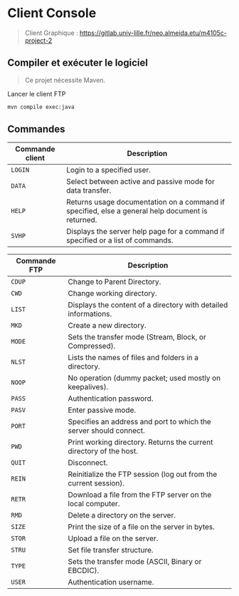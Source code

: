 # Client Console
> Client Graphique :
https://gitlab.univ-lille.fr/neo.almeida.etu/m4105c-project-2

## Compiler et exécuter le logiciel
> Ce projet nécessite Maven.

Lancer le client FTP
```sh
mvn compile exec:java
```

## Commandes
|Commande client|Description|
|--|--|
|`LOGIN`|Login to a specified user.|
|`DATA`|Select between active and passive mode for data transfer.|
|`HELP`|Returns usage documentation on a command if specified, else a general help document is returned.|
|`SVHP`|Displays the server help page for a command if specified or a list of commands.|

|Commande FTP|Description|
|--|--|
|`CDUP`|Change to Parent Directory.|
|`CWD`|Change working directory.|
|`LIST`|Displays the content of a directory with detailed informations.|
|`MKD`|Create a new directory.|
|`MODE`|Sets the transfer mode (Stream, Block, or Compressed).|
|`NLST`|Lists the names of files and folders in a directory.|
|`NOOP`|No operation (dummy packet; used mostly on keepalives).|
|`PASS`|Authentication password.|
|`PASV`|Enter passive mode.|
|`PORT`|Specifies an address and port to which the server should connect.|
|`PWD`|Print working directory. Returns the current directory of the host.|
|`QUIT`|Disconnect.|
|`REIN`|Reinitialize the FTP session (log out from the current session).|
|`RETR`|Download a file from the FTP server on the local computer.|
|`RMD`|Delete a directory on the server.|
|`SIZE`|Print the size of a file on the server in bytes.|
|`STOR`|Upload a file on the server.|
|`STRU`|Set file transfer structure.|
|`TYPE`|Sets the transfer mode (ASCII, Binary or EBCDIC).|
|`USER`|Authentication username.|